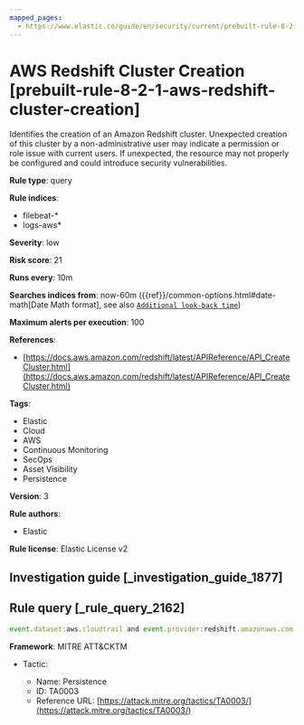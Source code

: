 ```yaml
---
mapped_pages:
  - https://www.elastic.co/guide/en/security/current/prebuilt-rule-8-2-1-aws-redshift-cluster-creation.html
---
```


# AWS Redshift Cluster Creation [prebuilt-rule-8-2-1-aws-redshift-cluster-creation]

Identifies the creation of an Amazon Redshift cluster. Unexpected creation of this cluster by a non-administrative user may indicate a permission or role issue with current users. If unexpected, the resource may not properly be configured and could introduce security vulnerabilities.

**Rule type**: query

**Rule indices**:

* filebeat-*
* logs-aws*

**Severity**: low

**Risk score**: 21

**Runs every**: 10m

**Searches indices from**: now-60m ({{ref}}/common-options.html#date-math[Date Math format], see also [`Additional look-back time`](docs-content://solutions/security/detect-and-alert/create-detection-rule.md#rule-schedule))

**Maximum alerts per execution**: 100

**References**:

* [https://docs.aws.amazon.com/redshift/latest/APIReference/API_CreateCluster.html](https://docs.aws.amazon.com/redshift/latest/APIReference/API_CreateCluster.html)

**Tags**:

* Elastic
* Cloud
* AWS
* Continuous Monitoring
* SecOps
* Asset Visibility
* Persistence

**Version**: 3

**Rule authors**:

* Elastic

**Rule license**: Elastic License v2

## Investigation guide [_investigation_guide_1877]



## Rule query [_rule_query_2162]

```js
event.dataset:aws.cloudtrail and event.provider:redshift.amazonaws.com and event.action:CreateCluster and event.outcome:success
```

**Framework**: MITRE ATT&CKTM

* Tactic:

    * Name: Persistence
    * ID: TA0003
    * Reference URL: [https://attack.mitre.org/tactics/TA0003/](https://attack.mitre.org/tactics/TA0003/)



